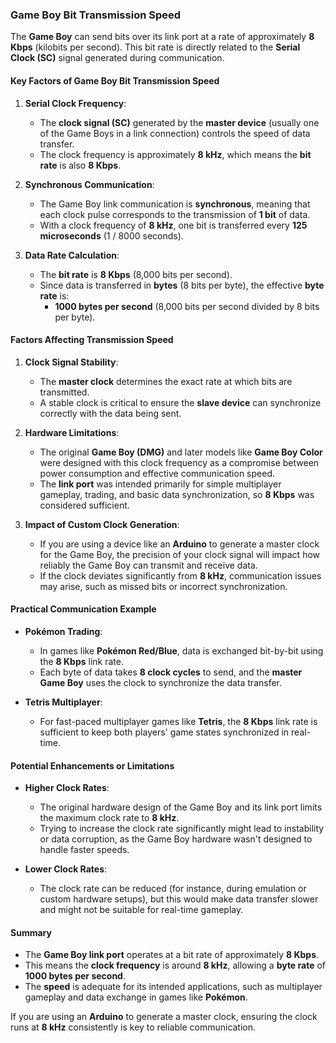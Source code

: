 ### Game Boy Bit Transmission Speed

The **Game Boy** can send bits over its link port at a rate of approximately **8 Kbps** (kilobits per second). This bit rate is directly related to the **Serial Clock (SC)** signal generated during communication.

#### Key Factors of Game Boy Bit Transmission Speed

1. **Serial Clock Frequency**:
   - The **clock signal (SC)** generated by the **master device** (usually one of the Game Boys in a link connection) controls the speed of data transfer.
   - The clock frequency is approximately **8 kHz**, which means the **bit rate** is also **8 Kbps**.

2. **Synchronous Communication**:
   - The Game Boy link communication is **synchronous**, meaning that each clock pulse corresponds to the transmission of **1 bit** of data.
   - With a clock frequency of **8 kHz**, one bit is transferred every **125 microseconds** (1 / 8000 seconds).

3. **Data Rate Calculation**:
   - The **bit rate** is **8 Kbps** (8,000 bits per second).
   - Since data is transferred in **bytes** (8 bits per byte), the effective **byte rate** is:
     - **1000 bytes per second** (8,000 bits per second divided by 8 bits per byte).

#### Factors Affecting Transmission Speed

1. **Clock Signal Stability**:
   - The **master clock** determines the exact rate at which bits are transmitted.
   - A stable clock is critical to ensure the **slave device** can synchronize correctly with the data being sent.

2. **Hardware Limitations**:
   - The original **Game Boy (DMG)** and later models like **Game Boy Color** were designed with this clock frequency as a compromise between power consumption and effective communication speed.
   - The **link port** was intended primarily for simple multiplayer gameplay, trading, and basic data synchronization, so **8 Kbps** was considered sufficient.

3. **Impact of Custom Clock Generation**:
   - If you are using a device like an **Arduino** to generate a master clock for the Game Boy, the precision of your clock signal will impact how reliably the Game Boy can transmit and receive data.
   - If the clock deviates significantly from **8 kHz**, communication issues may arise, such as missed bits or incorrect synchronization.

#### Practical Communication Example

- **Pokémon Trading**:
  - In games like **Pokémon Red/Blue**, data is exchanged bit-by-bit using the **8 Kbps** link rate.
  - Each byte of data takes **8 clock cycles** to send, and the **master Game Boy** uses the clock to synchronize the data transfer.

- **Tetris Multiplayer**:
  - For fast-paced multiplayer games like **Tetris**, the **8 Kbps** link rate is sufficient to keep both players' game states synchronized in real-time.

#### Potential Enhancements or Limitations

- **Higher Clock Rates**:
  - The original hardware design of the Game Boy and its link port limits the maximum clock rate to **8 kHz**.
  - Trying to increase the clock rate significantly might lead to instability or data corruption, as the Game Boy hardware wasn't designed to handle faster speeds.

- **Lower Clock Rates**:
  - The clock rate can be reduced (for instance, during emulation or custom hardware setups), but this would make data transfer slower and might not be suitable for real-time gameplay.

#### Summary
- The **Game Boy link port** operates at a bit rate of approximately **8 Kbps**.
- This means the **clock frequency** is around **8 kHz**, allowing a **byte rate** of **1000 bytes per second**.
- The **speed** is adequate for its intended applications, such as multiplayer gameplay and data exchange in games like **Pokémon**.

If you are using an **Arduino** to generate a master clock, ensuring the clock runs at **8 kHz** consistently is key to reliable communication.

